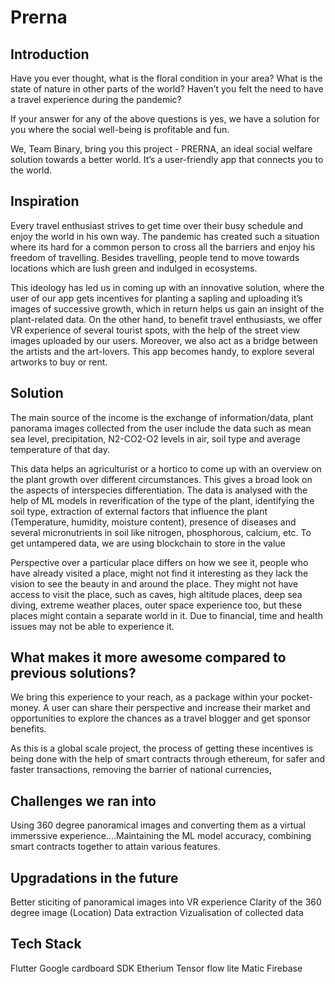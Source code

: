# Prerna

## Introduction
Have you ever thought, what is the floral condition in your area? What is the state of nature in other parts of the world? 
Haven’t you felt the need to have a travel experience during the pandemic?

If your answer for any of the above questions is yes, we have a solution for you where the social well-being is profitable and fun.

We, Team Binary, bring you this project - PRERNA, an ideal social welfare solution towards a better world. It’s a user-friendly app that connects you to the world. 

## Inspiration

Every travel enthusiast strives to get time over their busy schedule and enjoy the world in his own way. The pandemic has created such a situation where its hard for a common person to cross all the barriers and enjoy his freedom of travelling. Besides travelling, people tend to move towards locations which are lush green and indulged in ecosystems.

This ideology has led us in coming up with an innovative solution, where the user of our app gets incentives for planting a sapling and uploading it’s images of successive growth, which in return helps us gain an insight of the plant-related data. On the other hand, to benefit travel enthusiasts, we offer VR experience of several tourist spots, with the help of the street view images uploaded by our users. Moreover, we also act as a bridge between the artists and the art-lovers. This app becomes handy, to explore several artworks to buy or rent.

## Solution

The main source of the income is the exchange of information/data, plant panorama images collected from the user include the data such as mean sea level, precipitation, N2-CO2-O2 levels in air, soil type and average temperature of that day.

This data helps an agriculturist or a hortico to come up with an overview on the plant growth over different circumstances. This gives a broad look on the aspects of interspecies differentiation. The data is analysed with the help of ML models in reverification of the type of the plant, identifying the soil type, extraction of external factors that influence the plant (Temperature, humidity, moisture content), presence of diseases and several micronutrients in soil like nitrogen, phosphorous, calcium, etc. To get untampered data, we are using blockchain to store in the value

Perspective over a particular place differs on how we see it, people who have already visited a place, might not find it interesting as they lack the vision to see the beauty in and around the place. They might not have access to visit the place, such as caves, high altitude places, deep sea diving, extreme weather places, outer space experience too, but these places might contain a separate world in it. Due to financial, time and health issues may not be able to experience it. 


## What makes it more awesome compared to previous solutions?

We bring this experience to your reach, as a package within your pocket-money. A user can share their perspective and increase their market and opportunities to explore the chances as a travel blogger and get sponsor benefits. 

As this is a global scale project, the process of getting these incentives is being done with the help of smart contracts through ethereum, for safer and faster transactions, removing the barrier of national currencies, 



## Challenges we ran into

Using 360 degree panoramical images and converting them as a virtual immerssive experience....Maintaining the ML model accuracy, combining smart contracts together to attain various features.

## Upgradations in the future

Better sticiting of panoramical images into VR experience
Clarity of the 360 degree image (Location)
Data extraction
Vizualisation of collected data


## Tech Stack

Flutter
Google cardboard SDK
Etherium
Tensor flow lite
Matic
Firebase



